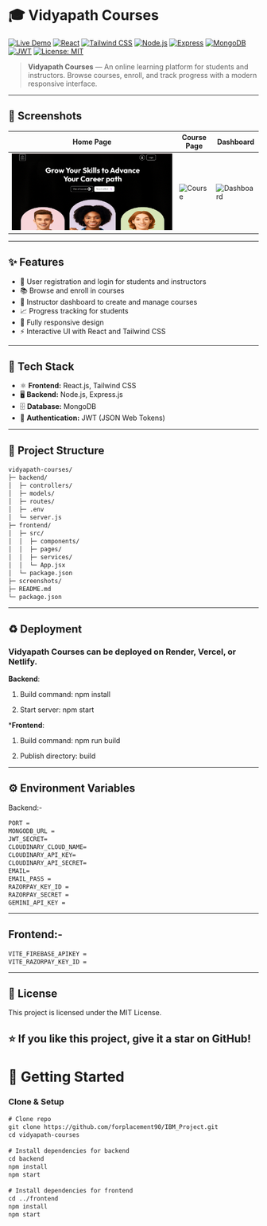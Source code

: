 # 🎓 Vidyapath Courses

[![Live Demo](https://img.shields.io/badge/Live-Demo-green?style=for-the-badge&logo=render)](https://vidyapath-coureses-1.onrender.com/)
[![React](https://img.shields.io/badge/Frontend-React-blue?style=for-the-badge&logo=react)](https://reactjs.org/)
[![Tailwind CSS](https://img.shields.io/badge/Styling-Tailwind%20CSS-blue?style=for-the-badge&logo=tailwind-css)](https://tailwindcss.com/)
[![Node.js](https://img.shields.io/badge/Backend-Node.js-brightgreen?style=for-the-badge&logo=node.js)](https://nodejs.org/)
[![Express](https://img.shields.io/badge/Server-Express-black?style=for-the-badge&logo=express)](https://expressjs.com/)
[![MongoDB](https://img.shields.io/badge/Database-MongoDB-green?style=for-the-badge&logo=mongodb)](https://www.mongodb.com/)
[![JWT](https://img.shields.io/badge/Authentication-JWT-orange?style=for-the-badge)](https://jwt.io/)
[![License: MIT](https://img.shields.io/badge/License-MIT-yellow?style=for-the-badge)](./LICENSE)

> **Vidyapath Courses** — An online learning platform for students and instructors. Browse courses, enroll, and track progress with a modern responsive interface.  

---

## 📸 Screenshots

| Home Page | Course Page | Dashboard |
|-----------|-------------|-----------|
| ![Home](https://github.com/sourav842741/Vidyapath-Coureses/blob/f5fd3e2d25b3593a10d0954a452e6bbe2ca478d6/Screenshot%202025-09-15%20204257.png) | ![Course](path/to/course-screenshot.png) | ![Dashboard](path/to/dashboard-screenshot.png) |

---

## ✨ Features

- 🔐 User registration and login for students and instructors  
- 📚 Browse and enroll in courses  
- 📝 Instructor dashboard to create and manage courses  
- 📈 Progress tracking for students  
- 📱 Fully responsive design  
- ⚡ Interactive UI with React and Tailwind CSS  

---

## 🧰 Tech Stack

- ⚛️ **Frontend:** React.js, Tailwind CSS  
- 🖥 **Backend:** Node.js, Express.js  
- 🗄 **Database:** MongoDB  
- 🔐 **Authentication:** JWT (JSON Web Tokens)  

---

## 📂 Project Structure
```base
vidyapath-courses/
├─ backend/
│  ├─ controllers/
│  ├─ models/
│  ├─ routes/
│  ├─ .env
│  └─ server.js
├─ frontend/
│  ├─ src/
│  │  ├─ components/
│  │  ├─ pages/
│  │  ├─ services/
│  │  └─ App.jsx
│  └─ package.json
├─ screenshots/
├─ README.md
└─ package.json
```
---
## ♻️ Deployment

### Vidyapath Courses can be deployed on Render, Vercel, or Netlify.

**Backend**:

1. Build command: npm install

2. Start server: npm start

***Frontend**:

1. Build command: npm run build

2. Publish directory: build
---

## ⚙️ Environment Variables
Backend:-
```
PORT = 
MONGODB_URL =
JWT_SECRET=
CLOUDINARY_CLOUD_NAME=
CLOUDINARY_API_KEY=
CLOUDINARY_API_SECRET=
EMAIL=
EMAIL_PASS =
RAZORPAY_KEY_ID =
RAZORPAY_SECRET = 
GEMINI_API_KEY =
```
---
## Frontend:-
```
VITE_FIREBASE_APIKEY = 
VITE_RAZORPAY_KEY_ID =
```
---
## 📜 License

This project is licensed under the MIT License.

⭐ If you like this project, give it a star on GitHub!
---

# 🚀 Getting Started
### Clone & Setup
```
# Clone repo
git clone https://github.com/forplacement90/IBM_Project.git
cd vidyapath-courses

# Install dependencies for backend
cd backend
npm install
npm start

# Install dependencies for frontend
cd ../frontend
npm install
npm start
```

